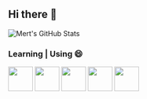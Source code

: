 ## Hi there 👋
![Mert's GitHub Stats](https://github-readme-stats.vercel.app/api?username=wangha43&show_icons=true)
<!--
**wangha43/wangha43** is a ✨ _special_ ✨ repository because its `README.md` (this file) appears on your GitHub profile.

Here are some ideas to get you started:

- 🔭 I’m currently working on ...
- 🌱 I’m currently learning ...
- 👯 I’m looking to collaborate on ...
- 🤔 I’m looking for help with ...
- 💬 Ask me about ...
- 📫 How to reach me: ...
- 😄 Pronouns: ...
- ⚡ Fun fact: ...
-->
### Learning | Using 😄
<code><a href="https://www.cplusplus.com/" target="_blank"><img height="50" src="https://upload.wikimedia.org/wikipedia/commons/1/18/ISO_C%2B%2B_Logo.svg"></a></code>
<code><a href="https://www.github.com/" target="_blank"><img height="50" src="https://upload.wikimedia.org/wikipedia/commons/1/18/C_Programming_Language.svg"></a></code>
<code><a href="https://www.github.com/" target="_blank"><img height="50" src="https://www.vectorlogo.zone/logos/github/github-ar21.svg"></a></code>
<code><a href="https://code.visualstudio.com" target="_blank"><img height="50" src="https://www.vectorlogo.zone/logos/visualstudio_code/visualstudio_code-ar21.svg"></a></code> 
<code><a href="https://www.php.net/" target="_blank"><img height="50" src="https://www.vectorlogo.zone/logos/php/php-ar21.svg"></a></code>
